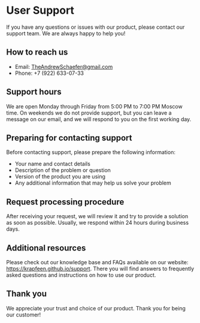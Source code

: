 # User Support

If you have any questions or issues with our product, please contact our support team. We are always happy to help you!

## How to reach us

- Email: TheAndrewSchaefer@gmail.com
- Phone: +7 (922) 633-07-33

## Support hours

We are open Monday through Friday from 5:00 PM to 7:00 PM Moscow time. On weekends we do not provide support, but you can leave a message on our email, and we will respond to you on the first working day.

## Preparing for contacting support

Before contacting support, please prepare the following information:

- Your name and contact details
- Description of the problem or question
- Version of the product you are using
- Any additional information that may help us solve your problem

## Request processing procedure

After receiving your request, we will review it and try to provide a solution as soon as possible. Usually, we respond within 24 hours during business days.

## Additional resources

Please check out our knowledge base and FAQs available on our website: https://krapfeen.github.io/support. There you will find answers to frequently asked questions and instructions on how to use our product.

## Thank you

We appreciate your trust and choice of our product. Thank you for being our customer!

